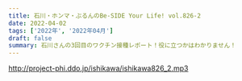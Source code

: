 ```yaml
---
title: 石川・ホンマ・ぶるんのBe-SIDE Your Life! vol.826-2
date: 2022-04-02
tags: ['2022年', '2022年04月']
draft: false
summary: 石川さんの3回目のワクチン接種レポート！役に立つかはわかりません！
---
```


http://project-phi.ddo.jp/ishikawa/ishikawa826_2.mp3
